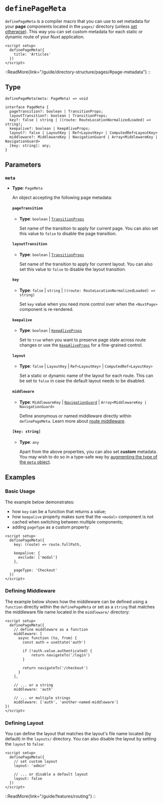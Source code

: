 # `definePageMeta`

`definePageMeta` is a compiler macro that you can use to set metadata for your **page** components located in the `pages/` directory (unless [set otherwise](https://v3.nuxtjs.org/api/configuration/nuxt.config#pages)). This way you can set custom metadata for each static or dynamic route of your Nuxt application.

```vue [pages/some-page.vue]
<script setup>
  definePageMeta({
    title: 'Articles'
  })
</script>
```

::ReadMore{link="/guide/directory-structure/pages/#page-metadata"}
::

## Type

```
definePageMeta(meta: PageMeta) => void

interface PageMeta {
  pageTransition?: boolean | TransitionProps;
  layoutTransition?: boolean | TransitionProps;
  key?: false | string | ((route: RouteLocationNormalizedLoaded) => string);
  keepalive?: boolean | KeepAliveProps;
  layout?: false | LayoutKey | Ref<LayoutKey> | ComputedRef<LayoutKey>
  middleware?: MiddlewareKey | NavigationGuard | Array<MiddlewareKey | NavigationGuard>
  [key: string]: any;
}
```

## Parameters

### `meta`

- **Type**: `PageMeta`

  An object accepting the following page metadata:
  
  #### `pageTransition`
  
  - **Type**: `boolean` | [`TransitionProps`](https://vuejs.org/api/built-in-components.html#transition)
  
    Set name of the transition to apply for current page. You can also set this value to `false` to disable the page transition.
    
  #### `layoutTransition`
  
  - **Type**: `boolean` | [`TransitionProps`](https://vuejs.org/api/built-in-components.html#transition)
  
    Set name of the transition to apply for current layout. You can also set this value to `false` to disable the layout transition.
    
  #### `key`
  
  - **Type**: `false` | `string` | `((route: RouteLocationNormalizedLoaded) => string)`
  
    Set `key` value when you need more control over when the `<NuxtPage>` component is re-rendered.
    
  #### `keepalive`
  
  - **Type**: `boolean` | [`KeepAliveProps`](https://vuejs.org/api/built-in-components.html#keepalive)
  
    Set to `true` when you want to preserve page state across route changes or use the [`KeepAliveProps`](https://vuejs.org/api/built-in-components.html#keepalive) for a fine-grained control.
    
  #### `layout`
  
  - **Type**: `false` | `LayoutKey` | `Ref<LayoutKey>` | `ComputedRef<LayoutKey>`
  
    Set a static or dynamic name of the layout for each route. This can be set to `false` in case the default layout needs to be disabled.
    
  #### `middleware`
  
  - **Type**: `MiddlewareKey` | [`NavigationGuard`](https://router.vuejs.org/api/interfaces/NavigationGuard.html#navigationguard) | `Array<MiddlewareKey | NavigationGuard>`
  
    Define anonymous or named middleware directly within `definePageMeta`. Learn more about [route middleware](/docs/directory-structure/middleware).
    
  #### `[key: string]`
  
  - **Type**: `any`
  
    Apart from the above properties, you can also set **custom** metadata. You may wish to do so in a type-safe way by [augmenting the type of the `meta` object](/guide/directory-structure/pages/#typing-custom-metadata).

## Examples

### Basic Usage

The example below demonstrates:
- how `key` can be a function that returns a value;
- how `keepalive` property makes sure that the `<modal>` component is not cached when switching between multiple components;
- adding `pageType` as a custom property:

```vue [pages/some-page.vue]
<script setup>
  definePageMeta({
    key: (route) => route.fullPath,

    keepalive: {
      exclude: ['modal']
    },

    pageType: 'Checkout'
  })
</script>
```

### Defining Middleware

The example below shows how the middleware can be defined using a `function` directly within the `definePageMeta` or set as a `string` that matches the middleware file name located in the `middleware/` directory:

```vue [pages/some-page.vue]
<script setup>
  definePageMeta({
    // define middleware as a function
    middleware: [
      async function (to, from) {
        const auth = useState('auth')
        
        if (!auth.value.authenticated) {
            return navigateTo('/login')
        }
        
        return navigateTo('/checkout')
      }
    ],

    // ... or a string
    middleware: 'auth'
    
    // ... or multiple strings
    middleware: ['auth', 'another-named-middleware']
})
</script>
```

### Defining Layout

You can define the layout that matches the layout's file name located (by default) in the `layouts/` directory. You can also disable the layout by setting the `layout` to `false`:

```vue [pages/some-page.vue]
<script setup>
  definePageMeta({
    // set custom layout
    layout: 'admin'
    
    // ... or disable a default layout
    layout: false
  })
</script>
```

::ReadMore{link="/guide/features/routing"}
::
